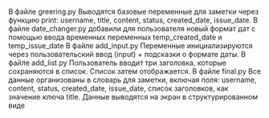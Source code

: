 В файле greering.py Выводятся базовые переменные для заметки через функцию print: username, title, content, status, created_date, issue_date.
В файле date_changer.py добавили для пользователя новый формат дат с помощью ввода временных переменных temp_created_date и temp_issue_date
В файле add_input.py Переменные инициализируются через пользовательский ввод (input) + подсказки о формате даты.
В файле add_list.py Пользователь вводит три заголовка, которые сохраняются в список. Список затем отображается.
В файле final.py Все данные организованы в словарь для заметки, включая поля: username, content, status, created_date, issue_date, список заголовков, как значение ключа title. 
Данные выводятся на экран в структурированном виде
